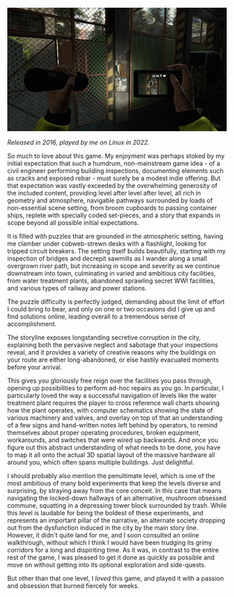 <!--
.. title: Infra
.. slug: infra
.. date: 2022-08-07 14:43:24 UTC-06:00
.. tags: videogame, geek, linux, media, completed
-->

![](/files/2024/infra.jpg)

*Released in 2016, played by me on Linux in 2022.*

So much to love about this game. My enjoyment was perhaps stoked by my initial
expectation that such a humdrum, non-mainstream game idea - of a civil engineer
performing building inspections, documenting elements such as cracks and exposed
rebar - must surely be a modest indie offering. But that expectation was vastly
exceeded by the overwhelming generosity of the included content, providing level
after level after level, all rich in geometry and atmosphere, navigable pathways
surrounded by loads of non-essential scene setting, from broom cupboards to
passing container ships, replete with specially coded set-pieces, and a story
that expands in scope beyond all possible initial expectations.

It is filled with puzzles that are grounded in the atmospheric setting, having
me clamber under cobweb-strewn desks with a flashlight, looking for tripped
circuit breakers. The setting itself builds beautifully, starting with my
inspection of bridges and decrepit sawmills as I wander along a small overgrown
river path, but increasing in scope and severity as we continue downstream into
town, culminating in varied and ambitious city facilities, from water treatment
plants, abandoned sprawling secret WWI facilities, and various types of railway
and power stations.

The puzzle difficulty is perfectly judged, demanding about the limit of effort I
could bring to bear, and only on one or two occasions did I give up and find
solutions online, leading overall to a tremendous sense of accomplishment. 

The storyline exposes longstanding secretive corruption in the city, explaining
both the pervasive neglect and sabotage that your inspections reveal, and it
provides a variety of creative reasons why the buildings on your route are
either long-abandoned, or else hastily evacuated moments before your arrival.

This gives you gloriously free reign over the facilities you pass through,
opening up possibilities to perform ad-hoc repairs as you go. In particular, I
particularly loved the way a successful navigation of levels like the water
treatment plant requires the player to cross reference wall charts showing how
the plant operates, with computer schematics showing the state of various
machinery and valves, and overlay on top of that an understanding of a few signs
and hand-written notes left behind by operators, to remind themselves about
proper operating procedures, broken equipment, workarounds, and switches that
were wired up backwards. And once you figure out this abstract understanding of
what needs to be done, you have to map it all onto the actual 3D spatial layout
of the massive hardware all around you, which often spans multiple buildings.
Just delightful.

I should probably also mention the penultimate level, which is one of the most
ambitious of many bold experiments that keep the levels diverse and surprising,
by straying away from the core conceit. In this case that means navigating the
locked-down hallways of an alternative, mushroom obsessed commune, squatting in
a depressing tower block surrounded by trash. While this level is laudable for
being the boldest of these experiments, and represents an important pillar of
the narrative, an alternate society dropping out from the dysfunction induced in
the city by the main story line. However, it didn't quite land for me, and I
soon consulted an online walkthrough, without which I think I would have been
trudging its grimy corridors for a long and dispiriting time. As it was, in
contrast to the entire rest of the game, I was pleased to get it done as quickly
as possible and move on without getting into its optional exploration and
side-quests.

But other than that one level, I *loved* this game, and played it with a passion
and obsession that burned fiercely for weeks.

